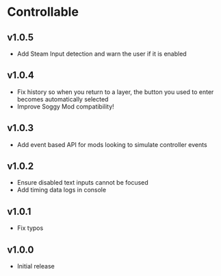 # Controllable
## v1.0.5
- Add Steam Input detection and warn the user if it is enabled
## v1.0.4
- Fix history so when you return to a layer, the button you used to enter
becomes automatically selected
- Improve Soggy Mod compatibility!
## v1.0.3
- Add event based API for mods looking to simulate controller events
## v1.0.2
- Ensure disabled text inputs cannot be focused
- Add timing data logs in console
## v1.0.1
- Fix typos
## v1.0.0
- Initial release
